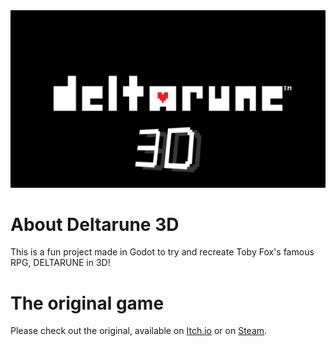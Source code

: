 <IMG SRC="https://github.com/Ommibli/DELTARUNE3D/blob/main/deltarune.png">

# About Deltarune 3D
This is a fun project made in Godot to try and recreate Toby Fox's famous RPG, DELTARUNE in 3D!
  
# The original game
Please check out the original, available on [Itch.io](https://tobyfox.itch.io/deltarune) or on [Steam](https://store.steampowered.com/app/1671210/DELTARUNE/).
